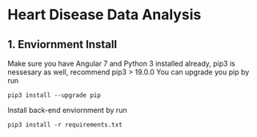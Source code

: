 # Heart Disease Data Analysis
## 1. Enviornment Install
Make sure you have Angular 7 and Python 3 installed already, pip3 is nessesary as well, recommend pip3 > 19.0.0
You can upgrade you pip by run
```
pip3 install --upgrade pip
```
Install back-end enviornment by run
```
pip3 install -r requirements.txt
```
